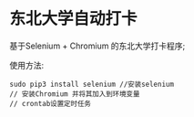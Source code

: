 # 东北大学自动打卡

基于Selenium + Chromium 的东北大学打卡程序;

使用方法:

```
sudo pip3 install selenium //安装selenium
// 安装Chromium 并将其加入到环境变量
// crontab设置定时任务
```

